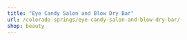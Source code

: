 ```yaml
---
title: "Eye Candy Salon and Blow Dry Bar"
url: /colorado-springs/eye-candy-salon-and-blow-dry-bar/
shop: beauty
---
```

